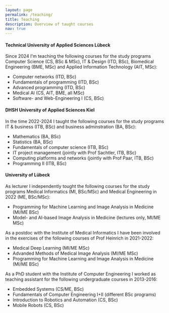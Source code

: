 ```yaml
---
layout: page
permalink: /teaching/
title: Teaching
description: Overview of taught courses
nav: true
---
```


<h4> Technical University of Applied Sciences Lübeck </h4>

Since 2024 I'm teaching the following courses for the study programs Computer Science (CS, BSc & MSc), IT & Design (ITD, BSc), Biomedical Engineering (BME, MSc) and Applied Information Technology (AIT, MSc):
<ul>
    <li>Computer networks (ITD, BSc)</li>
    <li>Fundamentals of programming (ITD, BSc)</li>
    <li>Advanced programming (ITD, BSc)</li>
    <li>Medical AI (CS, AIT, BME, all MSc)</li>
    <li>Software- and Web-Engineering I (CS, BSc)</li>
</ul>

<h4> DHSH University of Applied Sciences Kiel </h4>

In the time 2022-2024 I taught the following courses for the study programs IT & business (ITB, BSc) and business adminstration (BA, BSc):
<ul>
    <li>Mathematics (BA, BSc)</li>
    <li>Statistics (BA, BSc)</li>
    <li>Fundamentals of computer science (ITB, BSc)</li>
    <li>IT project management (jointly with Prof Sachtler, ITB, BSc)</li>
    <li>Computing platforms and networks (jointly with Prof Paar, ITB, BSc)</li>
    <li>Programming II (ITB, BSc)</li>
</ul>

<h4> University of Lübeck </h4>

As lecturer I independently tought the following courses for the study programs Medical Informatics (MI, BSc/MSc) and Medical Engineering in 2022 (ME, BSc/MSc):
<ul>
    <li>Programming for Machine Learning and Image Analysis in Medicine (MI/ME BSc) </li>
    <li>Model- and AI-based Image Analysis in Medicine (lectures only, MI/ME MSc)</li>
</ul>

As a postdoc with the Institute of Medical Informatics I have been involved in the exercises of the following courses of Prof Heinrich in 2021-2022:
<ul>
    <li>Medical Deep Learning (MI/ME MSc)</li>
    <li>Advanded Methods of Medical Image Analysis (MI/ME MSc)</li>
    <li>Programming for Machine Learning and Image Analysis in Medicine (MI/ME BSc)</li>
</ul>

As a PhD student with the Institute of Computer Engineering I worked as teaching assistant for the following undergraduate courses in 2013-2016:
<ul>
    <li>Embedded Systems (CS/ME, BSc)</li>
    <li>Fundamentals of Computer Engineering I+II (different BSc programs)</li>
    <li>Introduction to Robotics and Automation (CS, BSc)</li>
    <li>Mobile Robots (CS, BSc)</li>
</ul>
